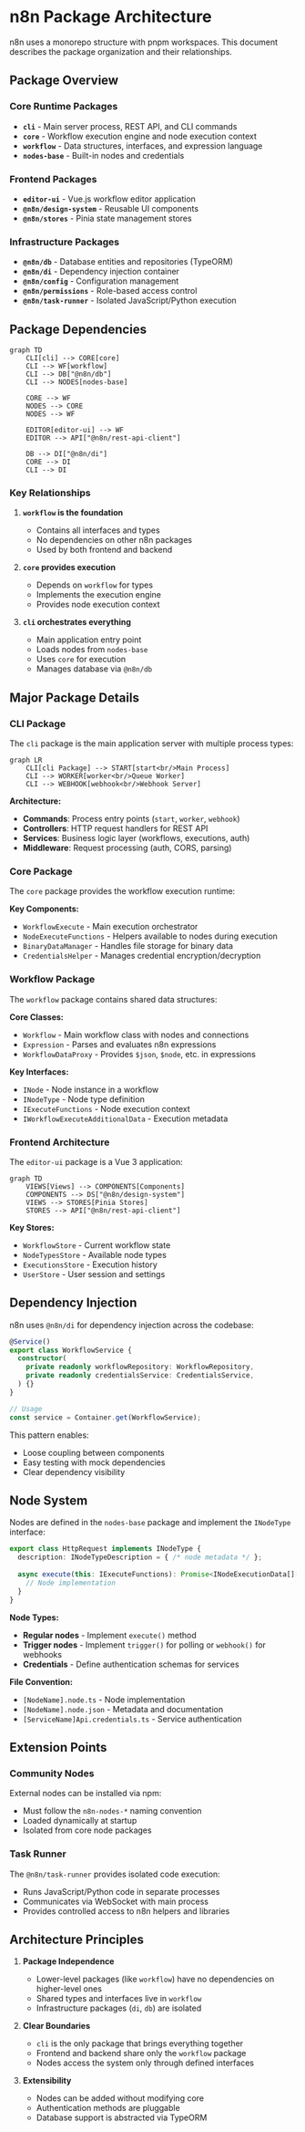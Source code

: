 # n8n Package Architecture

n8n uses a monorepo structure with pnpm workspaces. This document describes the package organization and their relationships.

## Package Overview

### Core Runtime Packages
- **`cli`** - Main server process, REST API, and CLI commands
- **`core`** - Workflow execution engine and node execution context
- **`workflow`** - Data structures, interfaces, and expression language
- **`nodes-base`** - Built-in nodes and credentials

### Frontend Packages
- **`editor-ui`** - Vue.js workflow editor application
- **`@n8n/design-system`** - Reusable UI components
- **`@n8n/stores`** - Pinia state management stores

### Infrastructure Packages
- **`@n8n/db`** - Database entities and repositories (TypeORM)
- **`@n8n/di`** - Dependency injection container
- **`@n8n/config`** - Configuration management
- **`@n8n/permissions`** - Role-based access control
- **`@n8n/task-runner`** - Isolated JavaScript/Python execution

## Package Dependencies

```mermaid
graph TD
    CLI[cli] --> CORE[core]
    CLI --> WF[workflow]
    CLI --> DB["@n8n/db"]
    CLI --> NODES[nodes-base]
    
    CORE --> WF
    NODES --> CORE
    NODES --> WF
    
    EDITOR[editor-ui] --> WF
    EDITOR --> API["@n8n/rest-api-client"]
    
    DB --> DI["@n8n/di"]
    CORE --> DI
    CLI --> DI
```

### Key Relationships

1. **`workflow` is the foundation**
   - Contains all interfaces and types
   - No dependencies on other n8n packages
   - Used by both frontend and backend

2. **`core` provides execution**
   - Depends on `workflow` for types
   - Implements the execution engine
   - Provides node execution context

3. **`cli` orchestrates everything**
   - Main application entry point
   - Loads nodes from `nodes-base`
   - Uses `core` for execution
   - Manages database via `@n8n/db`

## Major Package Details

### CLI Package

The `cli` package is the main application server with multiple process types:

```mermaid
graph LR
    CLI[cli Package] --> START[start<br/>Main Process]
    CLI --> WORKER[worker<br/>Queue Worker]
    CLI --> WEBHOOK[webhook<br/>Webhook Server]
```

**Architecture:**
- **Commands**: Process entry points (`start`, `worker`, `webhook`)
- **Controllers**: HTTP request handlers for REST API
- **Services**: Business logic layer (workflows, executions, auth)
- **Middleware**: Request processing (auth, CORS, parsing)

### Core Package

The `core` package provides the workflow execution runtime:

**Key Components:**
- `WorkflowExecute` - Main execution orchestrator
- `NodeExecuteFunctions` - Helpers available to nodes during execution
- `BinaryDataManager` - Handles file storage for binary data
- `CredentialsHelper` - Manages credential encryption/decryption

### Workflow Package

The `workflow` package contains shared data structures:

**Core Classes:**
- `Workflow` - Main workflow class with nodes and connections
- `Expression` - Parses and evaluates n8n expressions
- `WorkflowDataProxy` - Provides `$json`, `$node`, etc. in expressions

**Key Interfaces:**
- `INode` - Node instance in a workflow
- `INodeType` - Node type definition
- `IExecuteFunctions` - Node execution context
- `IWorkflowExecuteAdditionalData` - Execution metadata

### Frontend Architecture

The `editor-ui` package is a Vue 3 application:

```mermaid
graph TD
    VIEWS[Views] --> COMPONENTS[Components]
    COMPONENTS --> DS["@n8n/design-system"]
    VIEWS --> STORES[Pinia Stores]
    STORES --> API["@n8n/rest-api-client"]
```

**Key Stores:**
- `WorkflowStore` - Current workflow state
- `NodeTypesStore` - Available node types
- `ExecutionsStore` - Execution history
- `UserStore` - User session and settings

## Dependency Injection

n8n uses `@n8n/di` for dependency injection across the codebase:

```typescript
@Service()
export class WorkflowService {
  constructor(
    private readonly workflowRepository: WorkflowRepository,
    private readonly credentialsService: CredentialsService,
  ) {}
}

// Usage
const service = Container.get(WorkflowService);
```

This pattern enables:
- Loose coupling between components
- Easy testing with mock dependencies
- Clear dependency visibility

## Node System

Nodes are defined in the `nodes-base` package and implement the `INodeType` interface:

```typescript
export class HttpRequest implements INodeType {
  description: INodeTypeDescription = { /* node metadata */ };
  
  async execute(this: IExecuteFunctions): Promise<INodeExecutionData[][]> {
    // Node implementation
  }
}
```

**Node Types:**
- **Regular nodes** - Implement `execute()` method
- **Trigger nodes** - Implement `trigger()` for polling or `webhook()` for webhooks
- **Credentials** - Define authentication schemas for services

**File Convention:**
- `[NodeName].node.ts` - Node implementation
- `[NodeName].node.json` - Metadata and documentation
- `[ServiceName]Api.credentials.ts` - Service authentication

## Extension Points

### Community Nodes

External nodes can be installed via npm:
- Must follow the `n8n-nodes-*` naming convention
- Loaded dynamically at startup
- Isolated from core node packages

### Task Runner

The `@n8n/task-runner` provides isolated code execution:
- Runs JavaScript/Python code in separate processes
- Communicates via WebSocket with main process
- Provides controlled access to n8n helpers and libraries

## Architecture Principles

1. **Package Independence**
   - Lower-level packages (like `workflow`) have no dependencies on higher-level ones
   - Shared types and interfaces live in `workflow`
   - Infrastructure packages (`di`, `db`) are isolated

2. **Clear Boundaries**
   - `cli` is the only package that brings everything together
   - Frontend and backend share only the `workflow` package
   - Nodes access the system only through defined interfaces

3. **Extensibility**
   - Nodes can be added without modifying core
   - Authentication methods are pluggable
   - Database support is abstracted via TypeORM